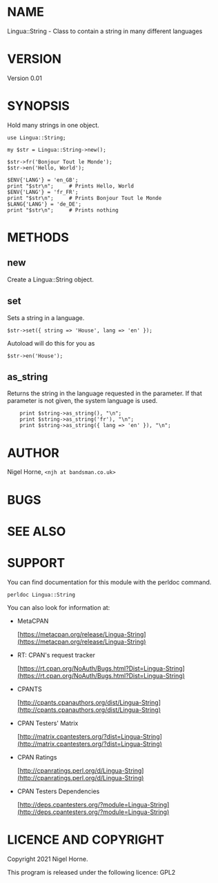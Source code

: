 # NAME

Lingua::String - Class to contain a string in many different languages

# VERSION

Version 0.01

# SYNOPSIS

Hold many strings in one object.

    use Lingua::String;

    my $str = Lingua::String->new();

    $str->fr('Bonjour Tout le Monde');
    $str->en('Hello, World');

    $ENV{'LANG'} = 'en_GB';
    print "$str\n";     # Prints Hello, World
    $ENV{'LANG'} = 'fr_FR';
    print "$str\n";     # Prints Bonjour Tout le Monde
    $LANG{'LANG'} = 'de_DE';
    print "$str\n";     # Prints nothing

# METHODS

## new

Create a Lingua::String object.

## set

Sets a string in a language.

    $str->set({ string => 'House', lang => 'en' });

Autoload will do this for you as

    $str->en('House');

## as\_string

Returns the string in the language requested in the parameter.
If that parameter is not given, the system language is used.

        print $string->as_string(), "\n";
        print $string->as_string('fr'), "\n";
        print $string->as_string({ lang => 'en' }), "\n";

# AUTHOR

Nigel Horne, `<njh at bandsman.co.uk>`

# BUGS

# SEE ALSO

# SUPPORT

You can find documentation for this module with the perldoc command.

    perldoc Lingua::String

You can also look for information at:

- MetaCPAN

    [https://metacpan.org/release/Lingua-String](https://metacpan.org/release/Lingua-String)

- RT: CPAN's request tracker

    [https://rt.cpan.org/NoAuth/Bugs.html?Dist=Lingua-String](https://rt.cpan.org/NoAuth/Bugs.html?Dist=Lingua-String)

- CPANTS

    [http://cpants.cpanauthors.org/dist/Lingua-String](http://cpants.cpanauthors.org/dist/Lingua-String)

- CPAN Testers' Matrix

    [http://matrix.cpantesters.org/?dist=Lingua-String](http://matrix.cpantesters.org/?dist=Lingua-String)

- CPAN Ratings

    [http://cpanratings.perl.org/d/Lingua-String](http://cpanratings.perl.org/d/Lingua-String)

- CPAN Testers Dependencies

    [http://deps.cpantesters.org/?module=Lingua-String](http://deps.cpantesters.org/?module=Lingua-String)

# LICENCE AND COPYRIGHT

Copyright 2021 Nigel Horne.

This program is released under the following licence: GPL2
